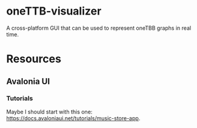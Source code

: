 # oneTTB-visualizer
A cross-platform GUI that can be used to represent oneTBB graphs in real time.

# Resources
## Avalonia UI
### Tutorials
Maybe I should start with this one: https://docs.avaloniaui.net/tutorials/music-store-app.